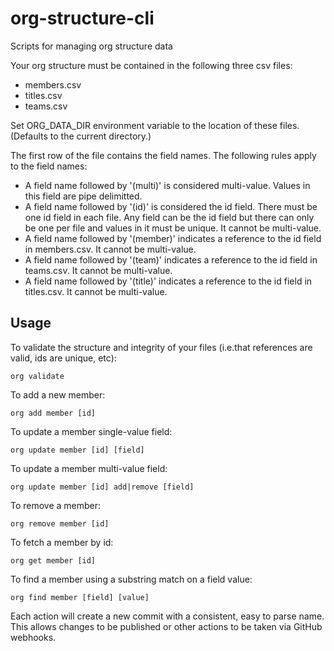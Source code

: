# org-structure-cli

Scripts for managing org structure data

Your org structure must be contained in the following three csv files:
* members.csv
* titles.csv
* teams.csv

Set ORG_DATA_DIR environment variable to the location of these files. (Defaults to the current directory.)

The first row of the file contains the field names. The following rules
apply to the field names:
* A field name followed by '(multi)' is considered multi-value. Values in this
field are pipe delimitted.
* A field name followed by '(id)' is considered the id field. There must be one
id field in each file. Any field can be the id field but there can only be one
per file and values in it must be unique. It cannot be multi-value.
* A field name followed by '(member)' indicates a reference to the id field in
members.csv. It cannot be multi-value.
* A field name followed by '(team)' indicates a reference to the id field in
teams.csv. It cannot be multi-value.
* A field name followed by '(title)' indicates a reference to the id field in
titles.csv. It cannot be multi-value.


## Usage

To validate the structure and integrity of your files (i.e.that references are valid, ids are unique, etc):

`org validate`

To add a new member:

`org add member [id]`

To update a member single-value field:

`org update member [id] [field]`

To update a member multi-value field:

`org update member [id] add|remove [field]`

To remove a member:

`org remove member [id]`

To fetch a member by id:

`org get member [id]`

To find a member using a substring match on a field value:

`org find member [field] [value]`

Each action will create a new commit with a consistent, easy to parse name. This allows
changes to be published or other actions to be taken via GitHub webhooks.
